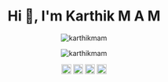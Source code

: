 <h1 align="center">Hi 👋, I'm Karthik M A M</h1>

<p align="center"> <img src="https://komarev.com/ghpvc/?username=karthikmam" alt="karthikmam" /> </p>

<p align="center"> <img src="https://github-readme-stats.vercel.app/api?username=karthikmam&show_icons=true" alt="karthikmam" /> </p>

<p align="center">
  <a href="https://twitter.com/karthik_m_a_m" target="blank"><img align="center" src="https://cdn.jsdelivr.net/npm/simple-icons@3.0.1/icons/twitter.svg" alt="karthik_m_a_m" height="20" width="20" /></a>
  <a href="https://linkedin.com/in/karthikmam" target="blank"><img align="center" src="https://cdn.jsdelivr.net/npm/simple-icons@3.0.1/icons/linkedin.svg" alt="karthikmam" height="20" width="20" /></a>
  <a href="https://fb.com/karthik.m.a.m.96" target="blank"><img align="center" src="https://cdn.jsdelivr.net/npm/simple-icons@3.0.1/icons/facebook.svg" alt="karthik.m.a.m.96" height="20" width="20" /></a>
  <a href="https://instagram.com/karthikmam" target="blank"><img align="center" src="https://cdn.jsdelivr.net/npm/simple-icons@3.0.1/icons/instagram.svg" alt="karthikmam" height="20" width="20" /></a>
</p>
